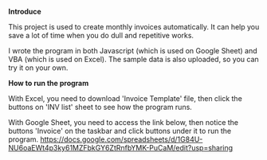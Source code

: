 **Introduce**

This project is used to create monthly invoices automatically. It can help you save a lot of time when you do dull and repetitive works.

I wrote the program in both Javascript (which is used on Google Sheet) and VBA (which is used on Excel).
The sample data is also uploaded, so you can try it on your own.



**How to run the program**

With Excel, you need to download 'Invoice Template' file, then click the buttons on 'INV list' sheet to see how the program runs. 

With Google Sheet, you need to access the link below, then notice the buttons 'Invoice' on the taskbar and click buttons under it to run the program.
https://docs.google.com/spreadsheets/d/1G84U-NU6oaEWt4p3ky61MZFbkGY6ZtRnfbYMK-PuCaM/edit?usp=sharing
